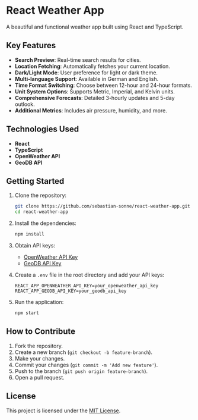 # React Weather App

A beautiful and functional weather app built using React and TypeScript.

## Key Features

- **Search Preview**: Real-time search results for cities.
- **Location Fetching**: Automatically fetches your current location.
- **Dark/Light Mode**: User preference for light or dark theme.
- **Multi-language Support**: Available in German and English.
- **Time Format Switching**: Choose between 12-hour and 24-hour formats.
- **Unit System Options**: Supports Metric, Imperial, and Kelvin units.
- **Comprehensive Forecasts**: Detailed 3-hourly updates and 5-day outlook.
- **Additional Metrics**: Includes air pressure, humidity, and more.

## Technologies Used

- **React**
- **TypeScript**
- **OpenWeather API**
- **GeoDB API**

## Getting Started

1. Clone the repository:
   ```bash
   git clone https://github.com/sebastian-sonne/react-weather-app.git
   cd react-weather-app
   ```

2. Install the dependencies:
   ```bash
   npm install
   ```

3. Obtain API keys:
   - [OpenWeather API Key](https://openweathermap.org/api)
   - [GeoDB API Key](https://rapidapi.com/wirefreethought/api/geodb-cities)

4. Create a `.env` file in the root directory and add your API keys:
   ```
   REACT_APP_OPENWEATHER_API_KEY=your_openweather_api_key
   REACT_APP_GEODB_API_KEY=your_geodb_api_key
   ```

5. Run the application:
   ```bash
   npm start
   ```

## How to Contribute

1. Fork the repository.
2. Create a new branch (`git checkout -b feature-branch`).
3. Make your changes.
4. Commit your changes (`git commit -m 'Add new feature'`).
5. Push to the branch (`git push origin feature-branch`).
6. Open a pull request.

## License

This project is licensed under the [MIT License](LICENSE).
